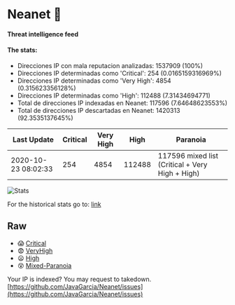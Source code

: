 # Neanet :hocho:
#### Threat intelligence feed
#### The stats:

- Direcciones IP con mala reputacion analizadas: 1537909 (100%)
- Direcciones IP determinadas como 'Critical':  254 (0.0165159316969%)
- Direcciones IP determinadas como 'Very High':  4854 (0.315623356128%)
- Direcciones IP determinadas como 'High':  112488 (7.31434694771)
- Total de direcciones IP indexadas en Neanet:  117596 (7.64648623553%)
- Total de direcciones IP descartadas en Neanet:  1420313 (92.3535137645%)

| Last Update | Critical | Very High | High | Paranoia |
| --- | --- | --- | --- | --- |
| 2020-10-23 08:02:33 | 254 | 4854 | 112488 | 117596 mixed list (Critical + Very High + High)|

![Stats](https://docs.google.com/spreadsheets/d/e/2PACX-1vSnaNMIXVabIpDJjufMlzH7poXnshF3mgd8Is1g9ytUEzVsP5my4Trn8f-xkoLLQ38xpL3HtmUexLo6/pubchart?oid=501124687&format=image)

For the historical stats go to: [link](/stats.csv)
## Raw
- :scream: [Critical](https://raw.githubusercontent.com/JavaGarcia/Neanet/master/blacklists/neanet_critical.txt)
- :fearful: [VeryHigh](https://raw.githubusercontent.com/JavaGarcia/Neanet/master/blacklists/neanet_veryHigh.txtt)
- :frowning: [High](https://raw.githubusercontent.com/JavaGarcia/Neanet/master/blacklists/neanet_high.txt)
- :dizzy_face: [Mixed-Paranoia](https://raw.githubusercontent.com/JavaGarcia/Neanet/master/blacklists/neanet_all.txt)


Your IP is indexed? You may request to takedown. [https://github.com/JavaGarcia/Neanet/issues](https://github.com/JavaGarcia/Neanet/issues)







































































































































































































































































































































































































































































































































































































































































































































































































































































































































































































































































































































































































































































































































































































































































































































































































































































